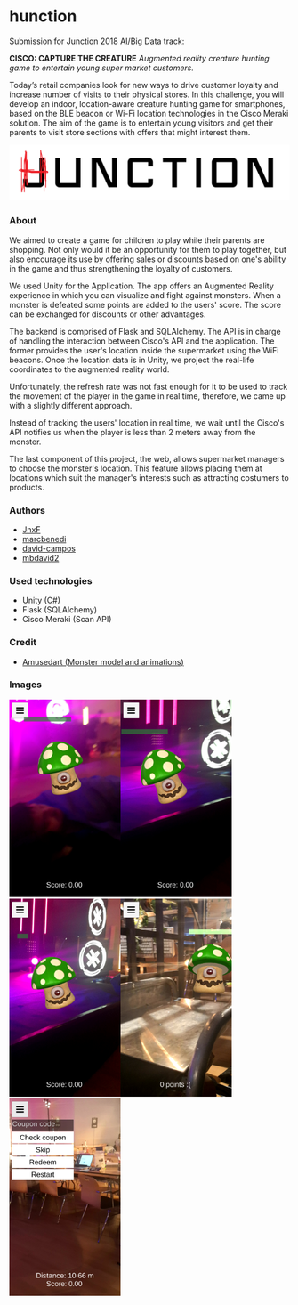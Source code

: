 # hunction

Submission for Junction 2018 AI/Big Data track: 

**CISCO: CAPTURE THE CREATURE**
*Augmented reality creature hunting game to entertain young super market customers.*

Today’s retail companies look for new ways to drive customer loyalty and increase number of visits to their physical stores. In this challenge, you will develop an indoor, location-aware creature hunting game for smartphones, based on the BLE beacon or Wi-Fi location technologies in the Cisco Meraki solution. The aim of the game is to entertain young visitors and get their parents to visit store sections with offers that might interest them.

<img src="imatges/hunction.png">

### About

We aimed to create a game for children to play while their parents are shopping. Not only would it be an opportunity for them to play together, but also encourage its use by offering sales or discounts based on one's ability in the game and thus strengthening the loyalty of customers. 

We used Unity for the Application.  The app offers an Augmented Reality experience in which you can visualize and fight against monsters. When a monster is defeated some points are added to the users' score. The score can be exchanged for discounts or other advantages. 

The backend is comprised of Flask and SQLAlchemy. The API is in charge of handling the interaction between Cisco's API and the application. The former provides the user's location inside the supermarket using the WiFi beacons. Once the location data is in Unity, we project the real-life coordinates to the augmented reality world. 

Unfortunately, the refresh rate was not fast enough for it to be used to track the movement of the player in the game in real time, therefore, we came up with a slightly different approach.

Instead of tracking the users' location in real time, we wait until the Cisco's API notifies us when the player is less than 2 meters away from the monster.

The last component of this project, the web, allows supermarket managers to choose the monster's location. This feature allows placing them at locations which suit the manager's interests such as attracting costumers to products.  

### Authors

* [JnxF](https://github.com/JnxF)
* [marcbenedi](https://github.com/marcbenedi)
* [david-campos](https://github.com/david-campos)
* [mbdavid2](https://github.com/mbdavid2)

### Used technologies

* Unity (C#)
* Flask (SQLAlchemy)
* Cisco Meraki (Scan API)

### Credit

* [Amusedart (Monster model and animations)](https://assetstore.unity.com/packages/3d/characters/creatures/fantasy-mushroom-mon-115406)

### Images

<img src="imatges/junc1.jpg" width="200px"><img src="imatges/junc2.jpg" width="200px">
<img src="imatges/junc3.jpg" width="200px"><img src="imatges/junc4.jpg" width="200px">
<img src="imatges/junc 5.jpg" width="200px">